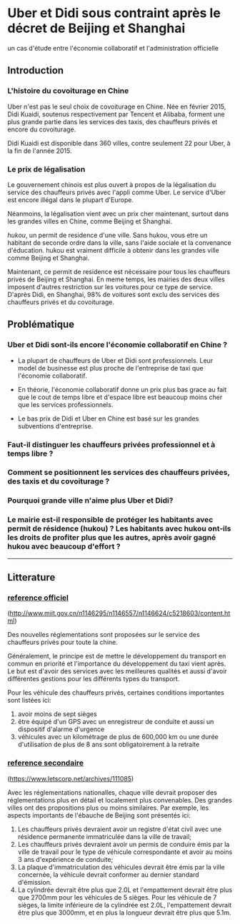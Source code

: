 # Uber et Didi sous contraint après le décret de Beijing et Shanghai

un cas d'étude entre l'économie collaboratif et l'administration officielle

## Introduction

### L'histoire du covoiturage en Chine
Uber n'est pas le seul choix de covoiturage en Chine. Née en février 2015, Didi Kuaidi, soutenus respectivement par Tencent et Alibaba, forment une plus grande partie dans les services des taxis, des chauffeurs privés et encore du covoiturage. 

Didi Kuaidi est disponible dans 360 villes, contre seulement 22 pour Uber, à la fin de l'année 2015.


### Le prix de légalisation

Le gouvernement chinois est plus ouvert à propos de la légalisation du service des chauffeurs privés avec l'appli comme Uber. Le service d'Uber est encore illégal dans le plupart d'Europe. 

Néanmoins, la légalisation vient avec un prix cher maintenant, surtout dans les grandes villes en Chine, comme Beijing et Shanghai.

*hukou*, un permit de residence d'une ville. Sans hukou, vous etre un habitant de seconde ordre dans la ville, sans l'aide sociale et la convenance d'éducation. hukou est vraiment difficile à obtenir dans les grandes ville comme Beijing et Shanghai.

Maintenant, ce permit de residence est nécessaire pour tous les chauffeurs privés de Beijing et Shanghai. En meme temps, les mairies des deux villes imposent d'autres restriction sur les voitures pour ce type de service. D'après Didi, en Shanghai, 98% de voitures sont exclu des services des chauffeurs privés et du covoiturage.


## Problématique

### Uber et Didi sont-ils encore l'économie collaboratif en Chine ?

* La plupart de chauffeurs de Uber et Didi sont professionnels. Leur model de businesse est plus proche de l'entreprise de taxi que l'économie collaboratif. 

* En théorie, l'économie collaboratif donne un prix plus bas grace au fait que le cout de temps libre et d'espace libre est beaucoup moins cher que les services professionnels. 

* Le bas prix de Didi et Uber en Chine est basé sur les grandes subventions d'entreprise.


### Faut-il distinguer les chauffeurs privées professionnel et à temps libre ?

### Comment se positionnent les services des chauffeurs privées, des taxis et du covoiturage ?

### Pourquoi grande ville n'aime plus Uber et Didi? 

### Le mairie est-il responsible de protéger les habitants avec permit de résidence (hukou) ? Les habitants avec hukou ont-ils les droits de profiter plus que les autres, après avoir gagné hukou avec beaucoup d'effort ?


-------------------------------------------------------------------

## Litterature

### [reference officiel](http://www.miit.gov.cn/n1146295/n1146557/n1146624/c5218603/content.html) 

(http://www.miit.gov.cn/n1146295/n1146557/n1146624/c5218603/content.html)

Des nouvelles réglementations sont proposées sur le service des chauffeurs privés pour toute la chine.  


Généralement, le principe est de mettre le développement du transport en commun en priorité et l'importance du développement du taxi vient après. Le but est d'avoir des services avec les meilleures qualités et aussi d'avoir différentes gestions pour les différents types du transport. 


Pour les véhicule des chauffeurs privés, certaines conditions importantes sont listées ici:

1. avoir moins de sept sièges
2. être équipé d'un GPS avec un enregistreur de conduite et aussi un dispositif d'alarme d'urgence
3. véhicules avec un kilométrage de plus de 600,000 km ou une durée d'utilisation de plus de 8 ans sont obligatoirement à la retraite


### [reference secondaire](https://www.letscorp.net/archives/111085)

(https://www.letscorp.net/archives/111085)

Avec les réglementations nationalles, chaque ville devrait proposer des réglementations plus en détail et localement plus convenables. Des grandes villes ont des propositions plus ou moins similaires. Par exemple, les aspects importants de l'ébauche de Beijing sont présentés ici: 


1. Les chauffeurs privés devraient avoir un registre d'état civil avec une résidence permanente immatriculée dans la ville de travail;
2. Les chauffeurs privés devraient avoir un permis de conduire émis par la ville de travail pour le type de véhicule correspondante et avoir au moins 3 ans d'expérience de conduite; 
3. La plaque d'immatriculation des véhicules devrait être émis par la ville concernée, la véhicule devrait conformer au dernier standard d'émission.
4. La cylindrée devrait être plus que 2.0L et l'empattement devrait être plus que 2700mm pour les véhicules de 5 sièges. Pour les véhicule de 7 sièges, la limite inférieure de la cylindrée est 2.0L, l'empattement devrait être plus que 3000mm, et en plus la longueur devrait être plus que 5.1m.

